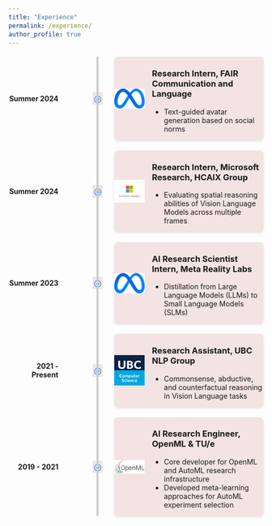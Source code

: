 ```yaml
---
title: "Experience"
permalink: /experience/
author_profile: true
---
```


<style>
/* Timeline container */
.timeline {
  position: relative;
  max-width: 1000px;
  margin: 20px auto;
}

/* Vertical line */
.timeline::after {
  content: '';
  position: absolute;
  width: 4px;
  top: 0;
  bottom: 0;
  left: 35%;
  background: #ccc;
  transform: translateX(-50%);
}

/* Individual timeline items */
.timeline-item {
  display: flex;
  align-items: center;
  justify-content: space-between;
  position: relative;
  margin: 20px 0;
}

/* Timeline symbol (diamond) */
.timeline-item::before {
  content: '\25CE'; /* Unicode for a diamond (◆) */
  position: absolute;
  left: 35%;
  transform: translateX(-50%);
  font-size: 18px;
  color: #007bff;
  background: #f3e3e3;
  padding: 2px;
}

/* Left side (Year) */
.timeline-year {
  flex: 1;
  text-align: right;
  font-weight: bold;
  padding-right: 10px;
}

/* Right side (Experience card) */
.experience-card {
  flex: 3;
  display: flex;
  align-items: center;
  border-radius: 8px;
  box-shadow: 0 2px 4px rgba(0, 0, 0, 0.1);
  background: #f3e3e3;
  margin-left: 100px; /* Ensures spacing from the timeline */
}

/* Experience logo */
.experience-card img {
  width: 60px;
  height: 60px;
  object-fit: contain;
  margin-right: 15px;
}

</style>

<div class="timeline">
  <!-- Experience 1 -->
  <div class="timeline-item">
    <div class="timeline-year">Summer 2024</div>
    <div class="experience-card">
      <img src="../images/meta_logo.png" alt="FAIR Logo">
      <div>
        <h3>Research Intern, FAIR Communication and Language</h3>
        <ul>
          <li>Text-guided avatar generation based on social norms</li>
        </ul>
      </div>
    </div>
  </div>

  <!-- Experience 2 -->
  <div class="timeline-item">
    <div class="timeline-year">Summer 2024</div>
    <div class="experience-card">
      <img src="../images/msr_logo.jpeg" alt="Microsoft Research Logo">
      <div>
        <h3>Research Intern, Microsoft Research, HCAIX Group</h3>
        <ul>
          <li>Evaluating spatial reasoning abilities of Vision Language Models across multiple frames</li>
        </ul>
      </div>
    </div>
  </div>

  <!-- Experience 3 -->
  <div class="timeline-item">
    <div class="timeline-year">Summer 2023</div>
    <div class="experience-card">
      <img src="../images/meta_logo.png" alt="Meta Reality Labs Logo">
      <div>
        <h3>AI Research Scientist Intern, Meta Reality Labs</h3>
        <ul>
          <li>Distillation from Large Language Models (LLMs) to Small Language Models (SLMs)</li>
        </ul>
      </div>
    </div>
  </div>

  <!-- Experience 4 -->
  <div class="timeline-item">
    <div class="timeline-year">2021 - Present</div>
    <div class="experience-card">
      <img src="../images/ubc_cs_logo.png" alt="UBC Logo">
      <div>
        <h3>Research Assistant, UBC NLP Group</h3>
        <ul>
          <li>Commonsense, abductive, and counterfactual reasoning in Vision Language tasks</li>
        </ul>
      </div>
    </div>
  </div>

  <!-- Experience 5 -->
  <div class="timeline-item">
    <div class="timeline-year">2019 - 2021</div>
    <div class="experience-card">
      <img src="../images/openml_logo.png" alt="OpenML Logo">
      <div>
        <h3>AI Research Engineer, OpenML & TU/e</h3>
        <ul>
          <li>Core developer for OpenML and AutoML research infrastructure</li>
          <li>Developed meta-learning approaches for AutoML experiment selection</li>
        </ul>
      </div>
    </div>
  </div>
</div>
